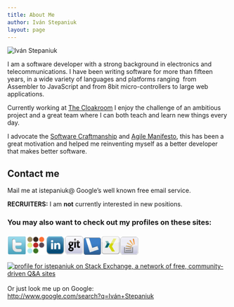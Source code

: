 ```yaml
---
title: About Me
author: Iván Stepaniuk
layout: page
---
```

![Iván Stepaniuk](/img/iván-stepaniuk.jpg)

I am a software developer with a strong background in electronics and telecommunications. I have been writing software for more than fifteen years, in a wide variety of languages and platforms ranging  from Assembler to JavaScript and from 8bit micro-controllers to large web applications.

Currently working at [The Cloakroom](http://www.thecloakroom.com) I enjoy the challenge of an ambitious project and a great team where I can both teach and learn new things every day.

I advocate the [Software Craftmanship](http://manifesto.softwarecraftsmanship.org/) and [Agile Manifesto][1], this has been a great motivation and helped me reinventing myself as a better developer that makes better software.

## Contact me
Mail me at istepaniuk@ Google&#8217;s well known free email service.

**RECRUITERS:** I am **not** currently interested in new positions.

### You may also want to check out my profiles on these sites:

[<img src="/img/icons/twitter.png" width="43" height="43" />][2][<img src="/img/icons/coderwall.png" width="44" height="44" />][3][<img src="/img/icons/linkedin.png" width="43" height="43" />][4][<img src="/img/icons/github.png" width="44" height="44" />][5][<img style="margin-top: 6px;" alt="Lanyrd" src="/img/icons/lanyrd.png" width="39" height="39" />][6]<a href="http://www.xing.com/profile/Ivan_Stepaniuk" target="_blank"><img style="margin-top: 4px;" alt="Iván Stepaniuk on XING" src="/img/icons/xing.png" width="44" height="44" /></a><a title="StackOverflow " href="http://stackoverflow.com/users/888525/istepaniuk" target="_blank"><img style="margin-bottom: 0px; margin-top: 5px;" src="/img/icons/stack-overflow.png" width="41" height="41" /></a>

<a href="http://stackoverflow.com/users/888525/istepaniuk" target="_blank"><img title="profile for istepaniuk on Stack Exchange, a network of free, community-driven Q&A sites" alt="profile for istepaniuk on Stack Exchange, a network of free, community-driven Q&A sites" src="http://stackexchange.com/users/flair/477181.png" width="208" height="58" /><br /> </a>  
Or just look me up on Google:  
<a href="http://www.google.com/search?q=Iván+Stepaniuk" target="_blank">http://www.google.com/search?q=Iván+Stepaniuk</a>


 [1]: http://agilemanifesto.org/ "Agile Manifesto"
 [2]: http://twitter.com/istepaniuk
 [3]: http://coderwall.com/istepaniuk
 [4]: http://www.linkedin.com/in/istepaniuk
 [5]: https://github.com/istepaniuk
 [6]: http://lanyrd.com/profile/istepaniuk/
